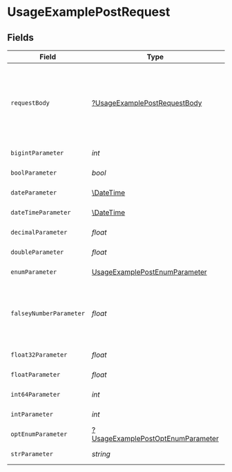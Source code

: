 # UsageExamplePostRequest


## Fields

| Field                                                                                            | Type                                                                                             | Required                                                                                         | Description                                                                                      | Example                                                                                          |
| ------------------------------------------------------------------------------------------------ | ------------------------------------------------------------------------------------------------ | ------------------------------------------------------------------------------------------------ | ------------------------------------------------------------------------------------------------ | ------------------------------------------------------------------------------------------------ |
| `requestBody`                                                                                    | [?UsageExamplePostRequestBody](../../models/operations/UsageExamplePostRequestBody.md)           | :heavy_minus_sign:                                                                               | A request body that contains fields with different formats for testing example generation        |                                                                                                  |
| `bigintParameter`                                                                                | *int*                                                                                            | :heavy_check_mark:                                                                               | An bigint parameter                                                                              | 111111                                                                                           |
| `boolParameter`                                                                                  | *bool*                                                                                           | :heavy_check_mark:                                                                               | A boolean parameter                                                                              | false                                                                                            |
| `dateParameter`                                                                                  | [\DateTime](https://www.php.net/manual/en/class.datetime.php)                                    | :heavy_check_mark:                                                                               | A date parameter                                                                                 | 2020-01-01                                                                                       |
| `dateTimeParameter`                                                                              | [\DateTime](https://www.php.net/manual/en/class.datetime.php)                                    | :heavy_check_mark:                                                                               | A date time parameter                                                                            | 2020-01-01T00:00:00Z                                                                             |
| `decimalParameter`                                                                               | *float*                                                                                          | :heavy_check_mark:                                                                               | A decimal parameter                                                                              | 1.1                                                                                              |
| `doubleParameter`                                                                                | *float*                                                                                          | :heavy_check_mark:                                                                               | A double parameter                                                                               | 2.2222222                                                                                        |
| `enumParameter`                                                                                  | [UsageExamplePostEnumParameter](../../models/operations/UsageExamplePostEnumParameter.md)        | :heavy_check_mark:                                                                               | An enum parameter                                                                                | value3                                                                                           |
| `falseyNumberParameter`                                                                          | *float*                                                                                          | :heavy_check_mark:                                                                               | A number parameter that contains a falsey example value                                          | 0                                                                                                |
| `float32Parameter`                                                                               | *float*                                                                                          | :heavy_check_mark:                                                                               | A float32 parameter                                                                              | 1.1                                                                                              |
| `floatParameter`                                                                                 | *float*                                                                                          | :heavy_check_mark:                                                                               | A float parameter                                                                                | 1.1                                                                                              |
| `int64Parameter`                                                                                 | *int*                                                                                            | :heavy_check_mark:                                                                               | An int64 parameter                                                                               | 111111                                                                                           |
| `intParameter`                                                                                   | *int*                                                                                            | :heavy_check_mark:                                                                               | An integer parameter                                                                             | 1                                                                                                |
| `optEnumParameter`                                                                               | [?UsageExamplePostOptEnumParameter](../../models/operations/UsageExamplePostOptEnumParameter.md) | :heavy_minus_sign:                                                                               | An enum parameter                                                                                | value3                                                                                           |
| `strParameter`                                                                                   | *string*                                                                                         | :heavy_check_mark:                                                                               | A string parameter                                                                               | example 1                                                                                        |